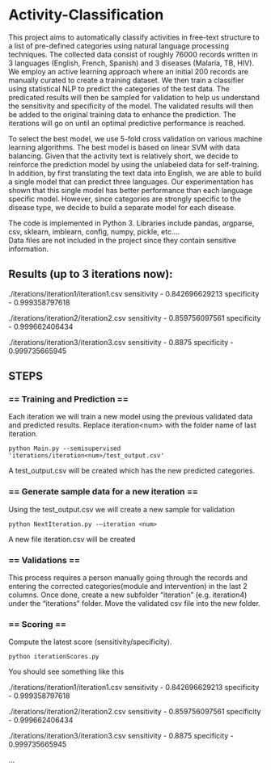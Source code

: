 # Activity-Classification
This project aims to automatically classify activities in free-text structure to a list of pre-defined categories using natural language processing techniques.   The collected data consist of roughly 76000 records written in 3 languages (English, French, Spanish) and 3 diseases (Malaria, TB, HIV).      We employ an active learning approach where an initial 200 records are manually curated to create a training dataset.  We then train a classifier using statistical NLP to predict the categories of the test data.   The predicated results will then be sampled for validation to help us understand the sensitivity and specificity of the model.  The validated results will then be added to the original training data to enhance the prediction.    The iterations will go on until an optimal predictive performance is reached.  

To select the best model, we use 5-fold cross validation on various machine learning algorithms.    The best model is based on linear SVM with data balancing.   Given that the activity text is relatively short, we decide to reinforce the prediction model by using the unlabeled data for self-training.    In addition, by first translating the text data into English, we are able to build a single model that can predict three languages.  Our experimentation has shown that this single model has better performance than each language specific model.   However, since categories are strongly specific to the disease type, we decide to build a separate model for each disease.  

The code is implemented in Python 3.  Libraries include pandas, argparse, csv, sklearn, imblearn, config, numpy, pickle, etc….<br /> 
Data files are not included in the project since they contain sensitive information.  

## Results (up to 3 iterations now):  

./iterations/iteration1/iteration1.csv
sensitivity - 0.842696629213
specificity - 0.999358797618

./iterations/iteration2/iteration2.csv
sensitivity - 0.859756097561
specificity - 0.999662406434

./iterations/iteration3/iteration3.csv
sensitivity - 0.8875
specificity - 0.999735665945

## STEPS

### == Training and Prediction ==
Each iteration we will train a new model using the previous validated data and predicted results. 
Replace iteration&lt;num&gt; with the folder name of last iteration.

`python Main.py --semisupervised  'iterations/iteration<num>/test_output.csv'`

A test_output.csv will be created which has the new predicted categories.

### == Generate sample data for a new iteration ==
Using the test_output.csv we will create a new sample for validation

`python NextIteration.py -–iteration <num>`

A new file iteration<num>.csv will be created 

### == Validations ==
This process requires a person manually going through the records and entering the corrected categories(module and intervention) in the last 2 columns.
Once done, create a new subfolder  “iteration<num>”  (e.g. iteration4) under the “iterations” folder.   Move the validated csv file into the new folder.  

### == Scoring ==
Compute the latest score (sensitivity/specificity).   

`python iterationScores.py`

You should see something like this 

./iterations/iteration1/iteration1.csv
sensitivity - 0.842696629213
specificity - 0.999358797618

./iterations/iteration2/iteration2.csv
sensitivity - 0.859756097561
specificity - 0.999662406434

./iterations/iteration3/iteration3.csv
sensitivity - 0.8875
specificity - 0.999735665945

…

